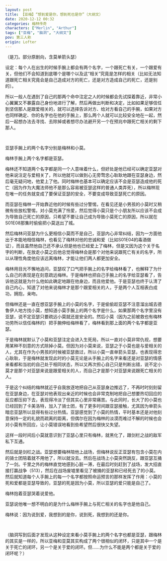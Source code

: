 ```yaml
---
layout: post
title: 【亚梅】“想到爱是你，想到死也是你”（大纲文）
date: 2020-12-12 00:32
categories: 梅林传奇
characters: ["Merlin", "Arthur"]
tags: ["亚梅", "脑洞", "大纲文"]
pov: 第三人称
origin: Lofter
---
```


（是刀。部分原剧向，含莫单箭头瑟）

设定：每个人在出生的时候手腕上都会有两个名字，一个跟死亡有关，一个跟爱有关，但他们不会知道到底哪个是哪个以及这“相关”究竟是怎样的相关（比如无法知道跟死亡相关究竟会是自己造成对方的死亡，还是对方造成自己的死亡，还是别的）。

所以一般人在遇到了自己的那两个命中注定之人的时候都会先试探着靠近，非常小心翼翼又不暴露自己身份地进行了解，然后再做出判断和决定，比如如果足够信任到坚信那人是跟爱相关的，就可以选择告诉对方、给对方看自己的手腕，如果对方也同样确定、你的名字也在他的手腕上，那么两个人就可以比较安全地在一起，然后一起想办法去寻找、去除掉或者想尽办法避开另一个在预兆中跟死亡相关的剩下那人。

<br>

亚瑟手腕上的两个名字分别是梅林和小莫。

梅林手腕上两个名字都是亚瑟。

梅林还不知道两个名字都是同一个人意味着什么，但好处是他已经可以确定亚瑟对他来说注定与爱相关了，所以他就可以做到心无旁骛忠心耿耿地跟在亚瑟身边，然后毫无疑问地，他爱上了他。同时梅林也基本可以确定应该不会是亚瑟造成他的死亡（因为作为大魔法师他不是那么容易被亚瑟这样的普通人类弄死），所以梅林现在唯一的任务就变成了要保证亚瑟的安全，不要变成导致亚瑟死亡的原因。

而亚瑟在梅林一开始靠近他的时候有些过分警惕，在看见还是小男孩的小莫时又稍微有些放松警惕，对小莫充满了怜爱，然后觉得小莫只是个小朋友所以应该不会成为导致自己死亡的原因，只希望不要让自己成为导致小莫死亡的原因，所以就在S01E08那集时偷偷把小莫送出了城。

然后梅林问亚瑟为什么更相信小莫而不是自己，亚瑟内心非常纠结，因为一方面他出于本能地相信梅林，也看见了梅林对他的忠诚和爱（比如S01E04的毒酒做证），而且虽然他自己还不承认但是他也已经爱上了梅林，但是又因为这个关于名字的判断，在放走小莫之后他总觉得梅林会是那个对他来说跟死亡有关的名字，所以从理性角度他应该远离梅林，才能让他们两人都更加安全。

梅林用目光不懈地追问，亚瑟叹了口气把手腕上的名字给梅林看了，也解释了为什么自己的表现是在刻意疏远梅林。于是梅林也把自己手腕上的名字给亚瑟看了，告诉他这就是为什么他如此确定地跟在他身边，而且他爱他。于是亚瑟也终于认清了自己内心，知道了对他来说梅林才是那个跟爱相关的人，于是两个人互相表白成功，拥抱，亲吻。

但梅林还是一直在想亚瑟手腕上的小莫的名字，于是偷偷趁亚瑟不注意溜出城去德鲁伊人地方找小莫，想知道小莫手腕上的两个名字是什么，如果那两个名字里没有亚瑟，说不定亚瑟只要疏远小莫就还是安全的。然后小莫（因为之前被救也有梅林功劳所以信任梅林的）把手腕伸给梅林看了，梅林看到那上面的两个名字都是亚瑟。

于是梅林就默认了小莫和亚瑟注定会进入生死局，所以一直对小莫非常仇视，想要用某种不刻意的方式除掉小莫。但因为对小莫来说，亚瑟之于小莫也是与爱相关的人，尤其在作为小男孩的时候被亚瑟救过，所以小莫一直单箭头亚瑟，也表现得忠心耿耿，于是梅林就发现此时的小莫无论是从手腕上的名字来看还是对亚瑟的情感来看都和当初的自己处于相同状态，所以又再次担心自己只是判断出错，说不定小莫才是那个对亚瑟来说是跟爱相关的人，而自己才是那个对亚瑟来说跟死亡相关的人。

于是这个纠结的梅林就近乎自我放逐地把自己从亚瑟身边推远了，不再时时刻刻留在亚瑟身边，在亚瑟对他表现出亲近的时候也会非常克制地把自己想要热切回应的反应都压抑下去，表现得冷淡了但其实心里非常痛苦。与此同时，长大了的小莫也已经回到了卡美洛特，加入了骑士团，有了更多时间跟亚瑟接触，尤其因为单箭头暗恋亚瑟所以显得有些过分热情。亚瑟感觉到了小莫的热情，平时基本还是对他刻意保持一定的礼貌而疏离的距离，但偶尔在因为梅林的淡漠而难过不解的时候也会对小莫有所回应，让小莫错误地看到些希望然后很快又失望。

这样一段时间后小莫就意识到了亚瑟心里只有梅林，就黑化了，跟剑栏之战的敌军私下互通。

然后就是剑栏之战。亚瑟想要梅林陪他上战场，但梅林说反正亚瑟有包含小莫在内的骑士团陪着就不用他了，所以就没去。然后在战场上小莫突然跳反，跟亚瑟互捅了一剑。千里之外的梅林直觉地感到心脏一滞，在最后时刻赶到了战场，发大招直接打赢战争（513），然后在战场废墟里看见了被捅的亚瑟和已经死去了的小莫。然后就知道每个人手腕上的每一个名字都按照命运预言的那样发挥了作用：小莫的死和爱都是亚瑟导致的，亚瑟的死是因为小莫，所以亚瑟的爱只能是自己了。

梅林抱着亚瑟哭着说爱他。

亚瑟说他唯一想不明白的是为什么梅林手腕上与死亡相关的名字也是他自己。

梅林说：因为说到爱，我想到的是你，说到死，我想到的还是你。

<br>

（脑洞写到后面才发现从这种设定来看小莫手腕上的两个名字也都是亚瑟，跟梅林的其实是一样的，所以亚梅和亚莫其实构成了两个很相似的闭环，只是其中一个是关于死亡的闭环，另一个是关于爱的闭环。但……为什么不能是两个都是关于爱的闭环呢？）
